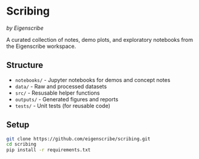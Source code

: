 # Scribing
*by Eigenscribe*

A curated collection of notes, demo plots, and exploratory notebooks from the Eigenscribe workspace.

## Structure 
- `notebooks/` - Jupyter notebooks for demos and concept notes
- `data/` - Raw and processed datasets
- `src/` - Resusable helper functions
- `outputs/` - Generated figures and reports
- `tests/` - Unit tests (for reusable code)

## Setup
```bash
git clone https://github.com/eigenscribe/scribing.git
cd scribing
pip install -r requirements.txt
```